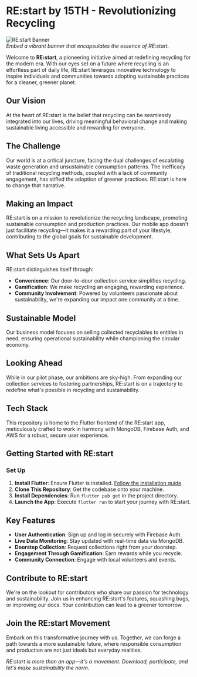 # RE:start by 15TH - Revolutionizing Recycling

![RE:start Banner](URL_to_poster_image)  
*Embed a vibrant banner that encapsulates the essence of RE:start.*

Welcome to **RE:start**, a pioneering initiative aimed at redefining recycling for the modern era. With our eyes set on a future where recycling is an effortless part of daily life, RE:start leverages innovative technology to inspire individuals and communities towards adopting sustainable practices for a cleaner, greener planet.

## Our Vision
At the heart of RE:start is the belief that recycling can be seamlessly integrated into our lives, driving meaningful behavioral change and making sustainable living accessible and rewarding for everyone.

## The Challenge
Our world is at a critical juncture, facing the dual challenges of escalating waste generation and unsustainable consumption patterns. The inefficacy of traditional recycling methods, coupled with a lack of community engagement, has stifled the adoption of greener practices. RE:start is here to change that narrative.

## Making an Impact
RE:start is on a mission to revolutionize the recycling landscape, promoting sustainable consumption and production practices. Our mobile app doesn't just facilitate recycling—it makes it a rewarding part of your lifestyle, contributing to the global goals for sustainable development.

## What Sets Us Apart
RE:start distinguishes itself through:
- **Convenience**: Our door-to-door collection service simplifies recycling.
- **Gamification**: We make recycling an engaging, rewarding experience.
- **Community Involvement**: Powered by volunteers passionate about sustainability, we're expanding our impact one community at a time.

## Sustainable Model
Our business model focuses on selling collected recyclables to entities in need, ensuring operational sustainability while championing the circular economy.

## Looking Ahead
While in our pilot phase, our ambitions are sky-high. From expanding our collection services to fostering partnerships, RE:start is on a trajectory to redefine what's possible in recycling and sustainability.

## Tech Stack
This repository is home to the Flutter frontend of the RE:start app, meticulously crafted to work in harmony with MongoDB, Firebase Auth, and AWS for a robust, secure user experience.

## Getting Started with RE:start

### Set Up
1. **Install Flutter**: Ensure Flutter is installed. [Follow the installation guide](https://docs.flutter.dev/get-started/install).
2. **Clone This Repository**: Get the codebase onto your machine.
3. **Install Dependencies**: Run `flutter pub get` in the project directory.
4. **Launch the App**: Execute `flutter run` to start your journey with RE:start.

## Key Features
- **User Authentication**: Sign up and log in securely with Firebase Auth.
- **Live Data Monitoring**: Stay updated with real-time data via MongoDB.
- **Doorstep Collection**: Request collections right from your doorstep.
- **Engagement Through Gamification**: Earn rewards while you recycle.
- **Community Connection**: Engage with local volunteers and events.

## Contribute to RE:start
We're on the lookout for contributors who share our passion for technology and sustainability. Join us in enhancing RE:start's features, squashing bugs, or improving our docs. Your contribution can lead to a greener tomorrow.

## Join the RE:start Movement
Embark on this transformative journey with us. Together, we can forge a path towards a more sustainable future, where responsible consumption and production are not just ideals but everyday realities.

*RE:start is more than an app—it's a movement. Download, participate, and let's make sustainability the norm.*
